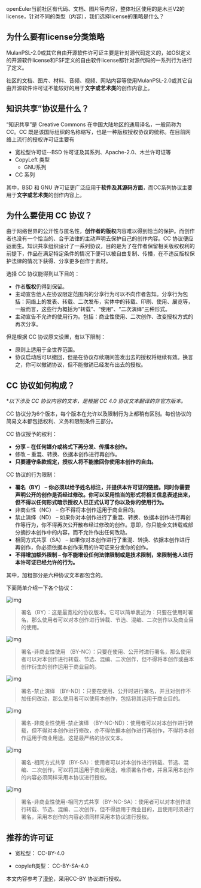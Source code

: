 openEuler当前社区有代码、文档、图片等内容，整体社区使用的是木兰V2的license，针对不同的类型（内容），我们选择license的策略是什么？

## 为什么要有license分类策略

MulanPSL-2.0或其它自由开源软件许可证主要是针对源代码定义的，如OSI定义的开源软件license和FSF定义的自由软件license都针对源代码的一系列行为进行了定义。

社区的文档、图片、材料、音频、视频、网站内容等使用MulanPSL-2.0或其它自由开源软件许可证不能较好的用于**文字或艺术类**的创作内容上。

## 知识共享”协议是什么？

“知识共享”是 Creative Commons 在中国大陆地区的通用译名，一般简称为 CC。CC 既是该国际组织的名称缩写，也是一种版权授权协议的统称。在目前网络上流行的授权许可证主要有

- 宽松型许可证--BSD 许可证及其系列、Apache-2.0、木兰许可证等
- CopyLeft 类型
  - GNU系列
- CC 系列

其中，BSD 和 GNU 许可证更广泛应用于**软件及其源码方面**，而CC系列协议主要用于**文字或艺术类**的创作内容上。

## 为什么要使用 CC 协议？

由于网络世界的公开性与匿名性，**创作者的版权**内容难以得到恰当的保护。而创作者也没有一个恰当的、合乎法律的主动声明去保护自己的创作内容。CC 协议便应运而生。知识共享组织设计了一系列协议，目的是为了在作者保留相关版权权利的前提下，作品在满足特定条件的情况下便可以被自由复制、传播，在不违反版权保护法律的情况下获得、分享更多创作于素材。

选择 CC 协议能得到以下目的：

- 作者**版权**仍得到保留。
- 主动宣告他人在协议限定范围内的分享行为可以不向作者告知。分享行为包括：网络上的发表、转载、二次发布，实体中的转载、印刷、使用、展览等，一般而言，这些行为概括为“转载”、“使用”、“二次演绎”三种形式。
- 主动宣告不允许的使用行为。包括：商业性使用、二次创作、改变授权方式的再次分享。

但是根据 CC 协议原文设置，有以下限制：

- 原则上适用于全世界范围。
- 协议启动后可以撤回，但是在协议存续期间签发出去的授权将继续有效。换言之，你可以撤销协议，但不能撤销已经发布出去的授权。



## CC 协议如何构成？

**以下涉及 CC 协议内容的文本，是根据 CC 4.0 协议文本翻译的非官方版本。*


CC 协议分为6个版本，每个版本在允许以及限制行为上都稍有区别。每份协议的简易文本都包括权利、义务和限制条件三部分。


CC 协议授予的权利：

- **分享 – 在任何媒介或格式下再分发、传播本创作。**
- 修改 – 重混、转换、依据本创作进行再创作。
- **只要遵守条款规定，授权人将不能撤回你使用本创作的自由。**


CC 协议的行为限制：

- **署名（BY） – 你必须以给予姓名标注，并提供本许可证的链接。同时你需要声明公开的创作是否经过修改。你可以采用恰当的形式将相关信息表述出来，但不得以任何形式暗示授权人已正式认可了你以及你的使用行为。**
- 非商业性（NC） – 你不得将本创作运用于商业目的。
- 禁止演绎（ND） – 如果你对本创作进行了重混、转换、依据本创作进行再创作等行为，你不得再次公开散布经过修改的创作。意即，你只能全文转载或部分摘抄本创作中的内容，而不允许作出任何改动。
- 相同方式共享（SA） – 如果你对本创作进行了重混、转换、依据本创作进行再创作，你必须依据本创作采用的许可证来分发你的创作。
- **不得增加额外限制 – 你不能增设任何法律限制或是技术限制，来限制他人进行本许可证已经允许的行为。**



其中，加粗部分是六种协议文本都包含的。

下面简单介绍一下各个协议：

![img](https://pic2.zhimg.com/80/4a2703a70724bd7f6b0613838eac6ddd_720w.png)

> 署名（BY）：这是最宽松的协议版本。它可以简单表述为：只要在使用时署名，那么使用者可以对本创作进行转载、节选、混编、二次创作以及商业目的使用。


![img](https://pic3.zhimg.com/80/86956e2491c0a98bef3491b7fc93a236_720w.png)

> 署名-非商业性使用 （BY-NC）：只要在使用、公开时进行署名，那么使用者可以对本创作进行转载、节选、混编、二次创作，但不得将本创作或由本创作衍生的创作运用于商业目的。


![img](https://pic3.zhimg.com/80/e90e796c32cc96cd2dddbcb7e01beeae_720w.png)

> 署名-禁止演绎 （BY-ND）：只要在使用、公开时进行署名，并且对创作不加任何改动，那么使用者可以使用本创作，包括将其运用于商业目的。


![img](https://pic3.zhimg.com/80/ecab54de7259c3b23e366ab7af7473b6_720w.png)

> 署名-非商业性使用-禁止演绎 （BY-NC-ND）：使用者可以对本创作进行转载，但不得对本创作进行修改，亦不得依据本创作进行再创作，不得将本创作运用于商业用途。这是最严格的协议文本。


![img](https://pic3.zhimg.com/80/b4618312a27a4cf45f1e1084a21d8b1a_720w.png)

> 署名-相同方式共享（BY-SA）：使用者可以对本创作进行转载、节选、混编、二次创作，可以将其运用于商业用途，唯须署名作者，并且采用本创作的内容必须同样采用本协议进行授权。


![img](https://pic3.zhimg.com/80/39119df78331a72cf1381b7b25650036_720w.png)

> 署名-非商业性使用-相同方式共享（BY-NC-SA）：使用者可以对本创作进行转载、节选、混编、二次创作，但不得运用于商业目的，且使用时须进行署名，采用本创作的内容必须同样采用本协议进行授权。



## 推荐的许可证

- 宽松型： CC-BY-4.0 

- copyleft类型： CC-BY-SA-4.0




本文内容参考了[漠伦](https://zhuanlan.zhihu.com/p/20641764)，采用CC-BY 协议进行授权。
